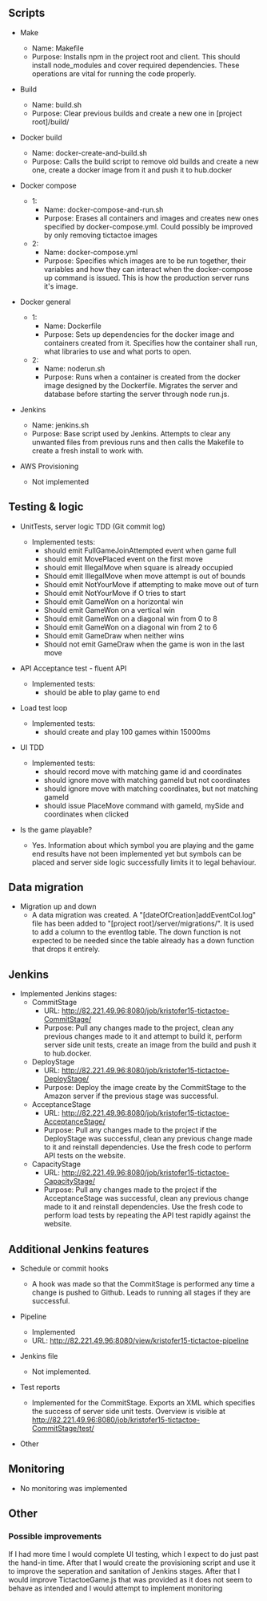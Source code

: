 
## Scripts
- Make
  - Name: Makefile
  - Purpose: Installs npm in the project root and client. This should install node_modules and cover required dependencies. These operations are vital for running the code properly.
- Build
  - Name: build.sh
  - Purpose: Clear previous builds and create a new one in [project root]/build/
  
- Docker build
  - Name: docker-create-and-build.sh
  - Purpose: Calls the build script to remove old builds and create a new one, create a docker image from it and push it to hub.docker

- Docker compose
  - 1:
    - Name: docker-compose-and-run.sh
    - Purpose: Erases all containers and images and creates new ones specified by docker-compose.yml. Could possibly be improved by only removing tictactoe images
  - 2:
    - Name: docker-compose.yml
    - Purpose: Specifies which images are to be run together, their variables and how they can interact when the docker-compose up command is issued. This is how the production server runs it's image.

- Docker general
  - 1:
    - Name: Dockerfile
    - Purpose: Sets up dependencies for the docker image and containers created from it. Specifies how the container shall run, what libraries to use and what ports to open.
  - 2:
    - Name: noderun.sh
    - Purpose: Runs when a container is created from the docker image designed by the Dockerfile. Migrates the server and database before starting the server through node run.js.
- Jenkins
  - Name: jenkins.sh
  - Purpose: Base script used by Jenkins. Attempts to clear any unwanted files from previous runs and then calls the Makefile to create a fresh install to work with.

- AWS Provisioning
  - Not implemented

## Testing & logic
- UnitTests, server logic TDD (Git commit log)
  - Implemented tests:
    - should emit FullGameJoinAttempted event when game full
    - should emit MovePlaced event on the first move
    - should emit IllegalMove when square is already occupied
    - Should emit IllegalMove when move attempt is out of bounds
    - Should emit NotYourMove if attempting to make move out of turn
    - Should emit NotYourMove if O tries to start
    - Should emit GameWon on a horizontal win
    - Should emit GameWon on a vertical win
    - Should emit GameWon on a diagonal win from 0 to 8
    - Should emit GameWon on a diagonal win from 2 to 6
    - Should emit GameDraw when neither wins
    - Should not emit GameDraw when the game is won in the last move

- API Acceptance test - fluent API
  - Implemented tests:
    - should be able to play game to end

- Load test loop
  - Implemented tests:
    - should create and play 100 games within 15000ms
- UI TDD
  - Implemented tests:
    - should record move with matching game id and coordinates
    - should ignore move with matching gameId but not coordinates
    - should ignore move with matching coordinates, but not matching gameId
    - should issue PlaceMove command with gameId, mySide and coordinates when clicked
    
- Is the game playable?
  - Yes. Information about which symbol you are playing and the game end results have not been implemented yet but symbols can be placed and server side logic successfully limits it to legal behaviour.

## Data migration
- Migration up and down
  - A data migration was created. A "[dateOfCreation]addEventCol.log" file has been added to "[project root]/server/migrations/". It is used to add a column to the eventlog table. The down function is not expected to be needed since the table already has a down function that drops it entirely.


## Jenkins
- Implemented Jenkins stages:
  - CommitStage
    - URL: http://82.221.49.96:8080/job/kristofer15-tictactoe-CommitStage/
    - Purpose: Pull any changes made to the project, clean any previous changes made to it and attempt to build it, perform server side unit tests, create an image from the build and push it to hub.docker.
  - DeployStage
    - URL: http://82.221.49.96:8080/job/kristofer15-tictactoe-DeployStage/
    - Purpose: Deploy the image create by the CommitStage to the Amazon server if the previous stage was successful.
  - AcceptanceStage
    - URL: http://82.221.49.96:8080/job/kristofer15-tictactoe-AcceptanceStage/
    - Purpose: Pull any changes made to the project if the DeployStage was successful, clean any previous change made to it and reinstall dependencies. Use the fresh code to perform API tests on the website.
  - CapacityStage
    - URL: http://82.221.49.96:8080/job/kristofer15-tictactoe-CapacityStage/
    - Purpose: Pull any changes made to the project if the AcceptanceStage was successful, clean any previous change made to it and reinstall dependencies. Use the fresh code to perform load tests by repeating the API test rapidly against the website.


## Additional Jenkins features
- Schedule or commit hooks
  - A hook was made so that the CommitStage is performed any time a change is pushed to Github. Leads to running all stages if they are successful.

- Pipeline
  - Implemented
  - URL: http://82.221.49.96:8080/view/kristofer15-tictactoe-pipeline
- Jenkins file
  - Not implemented.
- Test reports
  - Implemented for the CommitStage. Exports an XML which specifies the success of server side unit tests. Overview is visible at http://82.221.49.96:8080/job/kristofer15-tictactoe-CommitStage/test/
- Other


## Monitoring
- No monitoring was implemented

## Other

### Possible improvements
If I had more time I would complete UI testing, which I expect to do just past the hand-in time. After that I would create the provisioning script and use it to improve the seperation and sanitation of Jenkins stages. After that I would improve TictactoeGame.js that was provided as it does not seem to behave as intended and I would attempt to implement monitoring
